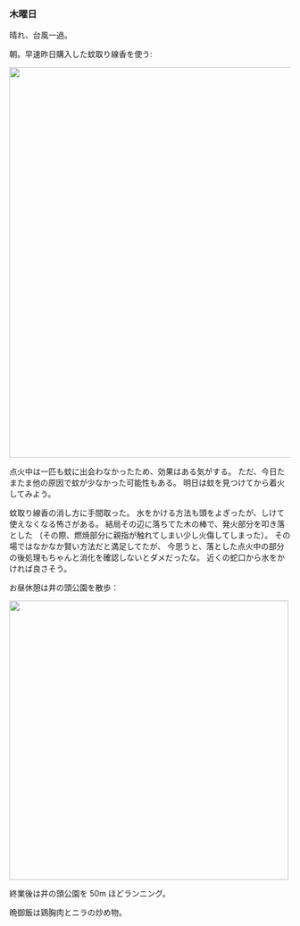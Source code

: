 ### 木曜日

晴れ、台風一過。

朝。早速昨日購入した蚊取り線香を使う:

<img src="https://i.imgur.com/OVofnkR.jpg" width="700">

点火中は一匹も蚊に出会わなかったため、効果はある気がする。
ただ、今日たまたま他の原因で蚊が少なかった可能性もある。
明日は蚊を見つけてから着火してみよう。

蚊取り線香の消し方に手間取った。
水をかける方法も頭をよぎったが、しけて使えなくなる怖さがある。
結局その辺に落ちてた木の棒で、発火部分を叩き落とした
（その際、燃焼部分に親指が触れてしまい少し火傷してしまった）。
その場ではなかなか賢い方法だと満足してたが、
今思うと、落とした点火中の部分の後処理もちゃんと消化を確認しないとダメだったな。
近くの蛇口から水をかければ良さそう。

お昼休憩は井の頭公園を散歩：

<img src="https://i.imgur.com/0PaEKQm.jpg" width="500">

終業後は井の頭公園を 50m ほどランニング。

晩御飯は鶏胸肉とニラの炒め物。
